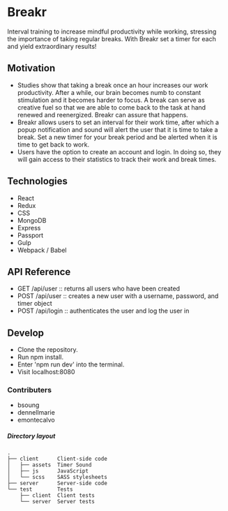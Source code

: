 # Breakr

Interval training to increase mindful productivity while working, stressing the importance of taking regular breaks. With Breakr set a timer for each and yield extraordinary results! 



## Motivation

* Studies show that taking a break once an hour increases our work productivity. After a while, our brain becomes numb to constant stimulation and it becomes harder to focus. A break can serve as creative fuel so that we are able to come back to the task at hand renewed and reenergized. Breakr can assure that happens.
* Breakr allows users to set an interval for their work time, after which a popup notification and sound will alert the user that it is time to take a break. Set a new timer for your break period and be alerted when it is time to get back to work.
* Users have the option to create an account and login. In doing so, they will gain access to their statistics to track their work and break times.



## Technologies

* React
* Redux
* CSS
* MongoDB
* Express
* Passport
* Gulp
* Webpack / Babel


## API Reference

* GET /api/user    :: returns all users who have been created
* POST /api/user   :: creates a new user with a username, password, and timer object
* POST /api/login  :: authenticates the user and log the user in


## Develop

* Clone the repository.
* Run npm install.
* Enter 'npm run dev' into the terminal.
* Visit localhost:8080


### Contributers
* bsoung
* dennellmarie
* emontecalvo


##### Directory layout

```
.
├── client      Client-side code
│   ├── assets  Timer Sound
│   ├── js      JavaScript
│   └── scss    SASS stylesheets
├── server      Server-side code
└── test        Tests
    ├── client  Client tests
    └── server  Server tests
```


